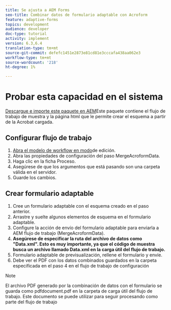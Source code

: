 ```yaml
---
title: Se ajusta a AEM Forms
seo-title: Combinar datos de formulario adaptable con Acroform
feature: adaptive-forms
topics: development
audience: developer
doc-type: tutorial
activity: implement
version: 6.3,6.4
translation-type: tm+mt
source-git-commit: defefc1451e2873e81cd81e3cccafa438aa062e3
workflow-type: tm+mt
source-wordcount: '218'
ht-degree: 1%

---
```



# Probar esta capacidad en el sistema

[Descargue e importe este paquete en AEM](assets/acro-form-aem-form.zip)Este paquete contiene el flujo de trabajo de muestra y la página html que le permite crear el esquema a partir de la Acrobat cargada.

## Configurar flujo de trabajo

1. [Abra el modelo de workflow en modo](http://localhost:4502/editor.html/conf/global/settings/workflow/models/MergeAcroformData.html)de edición.
2. Abra las propiedades de configuración del paso MergeAcroformData.
3. Haga clic en la ficha Proceso.
4. Asegúrese de que los argumentos que está pasando son una carpeta válida en el servidor.
5. Guarde los cambios.

## Crear formulario adaptable

1. Cree un formulario adaptable con el esquema creado en el paso anterior.
2. Arrastre y suelte algunos elementos de esquema en el formulario adaptable.
3. Configure la acción de envío del formulario adaptable para enviarla a AEM flujo de trabajo (MergeAcroformData).
4. **Asegúrese de especificar la ruta del archivo de datos como &quot;Data.xml&quot;. Esto es muy importante, ya que el código de muestra busca un archivo llamado Data.xml en la carga útil del flujo de trabajo.**
5. Formulario adaptable de previsualización, rellene el formulario y envíe.
6. Debe ver el PDF con los datos combinados guardados en la carpeta especificada en el paso 4 en el flujo de trabajo de configuración

>[!NOTE]
>
>El archivo PDF generado por la combinación de datos con el formulario se guarda como pdfdocument.pdf en la carpeta de carga útil del flujo de trabajo. Este documento se puede utilizar para seguir procesando como parte del flujo de trabajo
